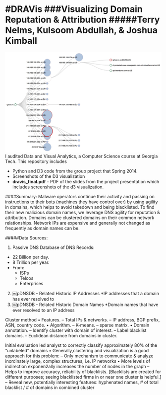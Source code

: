 #DRAVis
###Visualizing Domain Reputation & Attribution
#####Terry Nelms, Kulsoom Abdullah, & Joshua Kimball
======
![Alt text](https://github.com/kulsoom-abdullah/Draviz/blob/master/screenshots/Draviz.jpg "Optional Title")
I audited Data and Visual Analytics, a Computer Science course at Georgia Tech.  This repository includes 
* Python and D3 code from the group project that Spring 2014.
* Screenshots of the D3 visualization
* **dravis_final.pdf** - PDF of the slides from the project presentation which includes screenshots of the d3 visualization.

 <!---The D3 demo can be run by downloading *draviz.html*, and the d3 folder (which contains *d3.min.js* and *colorbrewer.v1.min.js*), then clicking on draviz2.html or opening it with your web browser.   --->

####Summary:
Malware operators continue their activity and passing on instructions to their bots (machines they have control over) by using agility in domains, which helps to avoid takedown and being blacklisted.
To find their new malicious domain names, we leverage DNS agility for reputation & attribution.  Domains can be clustered domains on their common network relationships.  Network IPs are expensive and generally not changed as frequently as domain names can be.

#####Data Sources:
1. Passive DNS Database of DNS Records:
 * 22 Billion per day.
 * 8 Trillion per year.
 * From:
   * ISPs 
    * Telcos 
    * Enterprises

2. ￼pDNSDB - Related Historic IP Addresses
*IP addresses that a domain has ever resolved to
3. ￼pDNSDB - Related Historic Domain Names
*Domain names that have ever resolved to an IP address

Cluster method
•  Features.
–  Total IPs & networks.
–  IP address, BGP prefix, ASN, country code.
•  Algorithm. –  K-means.
–  sparse matrix.
•  Domain annotation.
–  Identify cluster with domain of interest.
–  Label blacklist domains.
–  Euclidean distance from domains in cluster.

Initial evaluation led analyst to correctly classify approximately 80% of the “unlabeled” domains
•  Generally,clustering and visualization is a good approach for this problem:
–  Only mechanism to communicate & analyze inordinately large, complex structures, i.e. IP networks
•  More levels of indirection exponen2ally increases the number of nodes in the graph
–  Helps to improve accuracy, reliability of blacklists. [Blacklists are created for different purposes; seeing blacklisted firms in or near one cluster is helpful.]
–  Reveal new, potentially interesting features: hyphenated names, # of total blacklist / # of domains in combined cluster
